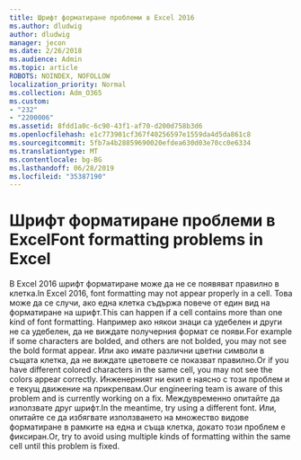 ```yaml
---
title: Шрифт форматиране проблеми в Excel 2016
ms.author: dludwig
author: dludwig
manager: jecon
ms.date: 2/26/2018
ms.audience: Admin
ms.topic: article
ROBOTS: NOINDEX, NOFOLLOW
localization_priority: Normal
ms.collection: Adm_O365
ms.custom:
- "232"
- "2200006"
ms.assetid: 8fdd1a0c-6c90-43f1-af70-d200d758b3d6
ms.openlocfilehash: e1c773901cf367f40256597e1559da4d5da861c8
ms.sourcegitcommit: 5fb7a4b28859690020efdea630d03e70cc0e6334
ms.translationtype: MT
ms.contentlocale: bg-BG
ms.lasthandoff: 06/28/2019
ms.locfileid: "35387190"
---
```

# <a name="font-formatting-problems-in-excel"></a><span data-ttu-id="cd156-102">Шрифт форматиране проблеми в Excel</span><span class="sxs-lookup"><span data-stu-id="cd156-102">Font formatting problems in Excel</span></span>

<span data-ttu-id="cd156-103">В Excel 2016 шрифт форматиране може да не се появяват правилно в клетка.</span><span class="sxs-lookup"><span data-stu-id="cd156-103">In Excel 2016, font formatting may not appear properly in a cell.</span></span> <span data-ttu-id="cd156-104">Това може да се случи, ако една клетка съдържа повече от един вид на форматиране на шрифт.</span><span class="sxs-lookup"><span data-stu-id="cd156-104">This can happen if a cell contains more than one kind of font formatting.</span></span> <span data-ttu-id="cd156-105">Например ако някои знаци са удебелен и други не са удебелен, да не виждате получерния формат се появи.</span><span class="sxs-lookup"><span data-stu-id="cd156-105">For example if some characters are bolded, and others are not bolded, you may not see the bold format appear.</span></span> <span data-ttu-id="cd156-106">Или ако имате различни цветни символи в същата клетка, да не виждате цветовете се показват правилно.</span><span class="sxs-lookup"><span data-stu-id="cd156-106">Or if you have different colored characters in the same cell, you may not see the colors appear correctly.</span></span> <span data-ttu-id="cd156-107">Инженерният ни екип е наясно с този проблем и е текущ движение на прикрепвам.</span><span class="sxs-lookup"><span data-stu-id="cd156-107">Our engineering team is aware of this problem and is currently working on a fix.</span></span> <span data-ttu-id="cd156-108">Междувременно опитайте да използвате друг шрифт.</span><span class="sxs-lookup"><span data-stu-id="cd156-108">In the meantime, try using a different font.</span></span> <span data-ttu-id="cd156-109">Или, опитайте се да избягвате използването на множество видове форматиране в рамките на една и съща клетка, докато този проблем е фиксиран.</span><span class="sxs-lookup"><span data-stu-id="cd156-109">Or, try to avoid using multiple kinds of formatting within the same cell until this problem is fixed.</span></span>
  